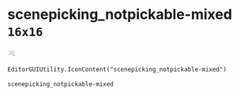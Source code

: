# scenepicking_notpickable-mixed `16x16`
<img src="/img/scenepicking_notpickable-mixed.png" width=16 height=16>

``` CSharp
EditorGUIUtility.IconContent("scenepicking_notpickable-mixed")
```
```
scenepicking_notpickable-mixed
```
